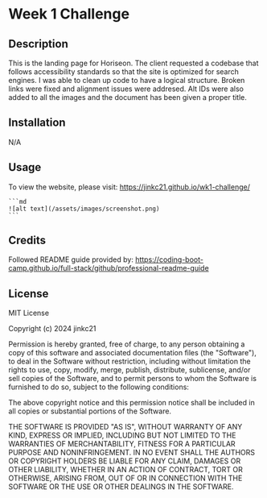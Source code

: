 # Week 1 Challenge

## Description

This is the landing page for Horiseon. The client requested a codebase that follows accessibility standards so that the site is optimized for search engines. I was able to clean up code to have a logical structure. Broken links were fixed and alignment issues were addresed. Alt IDs were also added to all the images and the document has been given a proper title.

## Installation

N/A

## Usage

To view the website, please visit: https://jinkc21.github.io/wk1-challenge/

    ```md
    ![alt text](/assets/images/screenshot.png)
    ```

## Credits

Followed README guide provided by: https://coding-boot-camp.github.io/full-stack/github/professional-readme-guide

## License

MIT License

Copyright (c) 2024 jinkc21

Permission is hereby granted, free of charge, to any person obtaining a copy
of this software and associated documentation files (the "Software"), to deal
in the Software without restriction, including without limitation the rights
to use, copy, modify, merge, publish, distribute, sublicense, and/or sell
copies of the Software, and to permit persons to whom the Software is
furnished to do so, subject to the following conditions:

The above copyright notice and this permission notice shall be included in all
copies or substantial portions of the Software.

THE SOFTWARE IS PROVIDED "AS IS", WITHOUT WARRANTY OF ANY KIND, EXPRESS OR
IMPLIED, INCLUDING BUT NOT LIMITED TO THE WARRANTIES OF MERCHANTABILITY,
FITNESS FOR A PARTICULAR PURPOSE AND NONINFRINGEMENT. IN NO EVENT SHALL THE
AUTHORS OR COPYRIGHT HOLDERS BE LIABLE FOR ANY CLAIM, DAMAGES OR OTHER
LIABILITY, WHETHER IN AN ACTION OF CONTRACT, TORT OR OTHERWISE, ARISING FROM,
OUT OF OR IN CONNECTION WITH THE SOFTWARE OR THE USE OR OTHER DEALINGS IN THE
SOFTWARE.


